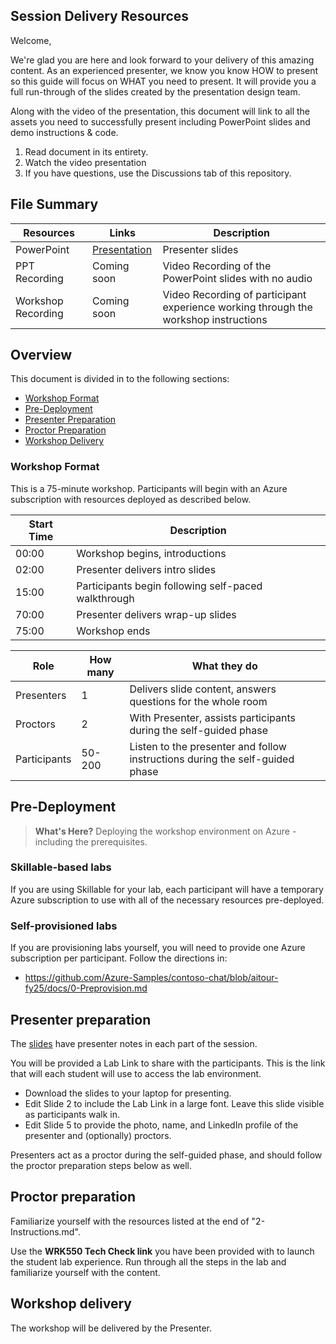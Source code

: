 ## Session Delivery Resources

Welcome,

We're glad you are here and look forward to your delivery of this amazing content. As an experienced presenter, we know you know HOW to present so this guide will focus on WHAT you need to present. It will provide you a full run-through of the slides created by the presentation design team. 

Along with the video of the presentation, this document will link to all the assets you need to successfully present including PowerPoint slides and demo instructions & code.

1.  Read document in its entirety.
2.  Watch the video presentation
3.  If you have questions, use the Discussions tab of this repository.

## File Summary

| Resources         | Links                            | Description |
|-------------------|----------------------------------|-------------------|
| PowerPoint        | [Presentation](https://aka.ms/AArxx4b) | Presenter slides |
| PPT Recording     | Coming soon | Video Recording of the PowerPoint slides with no audio |
| Workshop Recording | Coming soon | Video Recording of participant experience working through the workshop instructions


## Overview

This document is divided in to the following sections:

* [Workshop Format](#workshop-format)
* [Pre-Deployment](#pre-deployment)
* [Presenter Preparation](#presenter-preparation)
* [Proctor Preparation](#proctor-preparation)
* [Workshop Delivery](#workshop-delivery)

### Workshop Format

This is a 75-minute workshop. Participants will begin with an Azure subscription with resources deployed as described below.

| Start Time        | Description 
--------------|-------------
00:00 | Workshop begins, introductions
02:00 | Presenter delivers intro slides
15:00 | Participants begin following self-paced walkthrough
70:00 | Presenter delivers wrap-up slides
75:00 | Workshop ends

Role | How many | What they do
-----|----------|--------------
Presenters | 1 | Delivers slide content, answers questions for the whole room
Proctors |2 | With Presenter, assists participants during the self-guided phase
| Participants | 50-200 |Listen to the presenter and follow instructions during the self-guided phase

## Pre-Deployment 

>**What's Here?** Deploying the workshop environment on Azure - including the prerequisites.

### Skillable-based labs

If you are using Skillable for your lab, each participant will have a temporary Azure subscription to use with all of the necessary resources pre-deployed.

### Self-provisioned labs

If you are provisioning labs yourself, you will need to provide one Azure subscription per participant. Follow the directions in:

* https://github.com/Azure-Samples/contoso-chat/blob/aitour-fy25/docs/0-Preprovision.md

## Presenter preparation

The [slides](https://aka.ms/AArxx4b) have presenter notes in each part of the session.

You will be provided a Lab Link to share with the participants. This is the link that will each student will use to access the lab environment.

* Download the slides to your laptop for presenting.
* Edit Slide 2 to include the Lab Link in a large font. Leave this slide visible as participants walk in.
* Edit Slide 5 to provide the photo, name, and LinkedIn profile of the presenter and (optionally) proctors.

Presenters act as a proctor during the self-guided phase, and should follow the proctor preparation steps below as well.

## Proctor preparation

Familiarize yourself with the resources listed at the end of "2-Instructions.md".

Use the **WRK550 Tech Check link** you have been provided with to launch the student lab experience. Run through all the steps in the lab and familiarize yourself with the content.

## Workshop delivery

The workshop will be delivered by the Presenter.